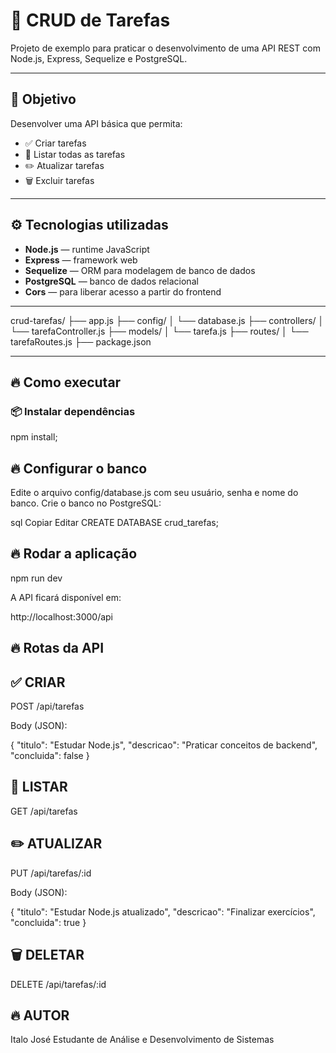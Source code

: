 # 📝 CRUD de Tarefas

Projeto de exemplo para praticar o desenvolvimento de uma API REST com Node.js, Express, Sequelize e PostgreSQL.

---

## 🚀 Objetivo

Desenvolver uma API básica que permita:

- ✅ Criar tarefas
- 📄 Listar todas as tarefas
- ✏️ Atualizar tarefas
- 🗑️ Excluir tarefas

---

## ⚙️ Tecnologias utilizadas

- **Node.js** — runtime JavaScript
- **Express** — framework web
- **Sequelize** — ORM para modelagem de banco de dados
- **PostgreSQL** — banco de dados relacional
- **Cors** — para liberar acesso a partir do frontend

---

crud-tarefas/
├── app.js
├── config/
│ └── database.js
├── controllers/
│ └── tarefaController.js
├── models/
│ └── tarefa.js
├── routes/
│ └── tarefaRoutes.js
├── package.json

---

## 🔥 Como executar

### 📦 Instalar dependências

  npm install;


## 🔥 Configurar o banco

Edite o arquivo config/database.js com seu usuário, senha e nome do banco.
Crie o banco no PostgreSQL:

sql
Copiar
Editar
CREATE DATABASE crud_tarefas;

## 🔥 Rodar a aplicação

npm run dev

A API ficará disponível em:

http://localhost:3000/api

## 🔥 Rotas da API

## ✅ CRIAR

POST /api/tarefas

Body (JSON):

{
  "titulo": "Estudar Node.js",
  "descricao": "Praticar conceitos de backend",
  "concluida": false
}

## 📄 LISTAR

GET /api/tarefas

## ✏️ ATUALIZAR

PUT /api/tarefas/:id

Body (JSON):

{
  "titulo": "Estudar Node.js atualizado",
  "descricao": "Finalizar exercícios",
  "concluida": true
}

## 🗑️ DELETAR

DELETE /api/tarefas/:id

## 🔥 AUTOR 

Italo José
Estudante de Análise e Desenvolvimento de Sistemas


